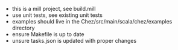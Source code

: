 - this is a mill project, see build.mill
- use unit tests, see existing unit tests
- examples should live in the Chez/src/main/scala/chez/examples directory
- ensure Makefile is up to date
- unsure tasks.json is updated with proper changes
